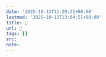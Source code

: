 ```yaml
---
date: '2025-10-13T11:29:21+08:00'
lastmod: '2025-10-13T13:04:51+08:00'
title: 󰡈
url: 󰡈
tags: []
src:
note:
---
```

